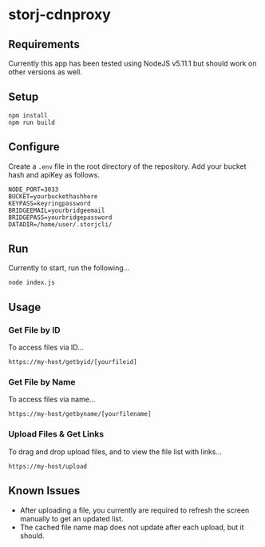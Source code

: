 # storj-cdnproxy

## Requirements
Currently this app has been tested using NodeJS v5.11.1 but should work on other versions as well.

## Setup
```
npm install
npm run build
```

## Configure
Create a `.env` file in the root directory of the repository. Add your bucket hash and apiKey as follows.

```
NODE_PORT=3033
BUCKET=yourbuckethashhere
KEYPASS=keyringpassword
BRIDGEEMAIL=yourbridgeemail
BRIDGEPASS=yourbridgepassword
DATADIR=/home/user/.storjcli/
```

## Run
Currently to start, run the following...

```
node index.js
```

## Usage

### Get File by ID
To access files via ID...
```
https://my-host/getbyid/[yourfileid]
```

### Get File by Name
To access files via name...
```
https://my-host/getbyname/[yourfilename]
```

### Upload Files & Get Links
To drag and drop upload files, and to view the file list with links...
```
https://my-host/upload
```

## Known Issues
+ After uploading a file, you currently are required to refresh the screen manually to get an updated list.
+ The cached file name map does not update after each upload, but it should.

